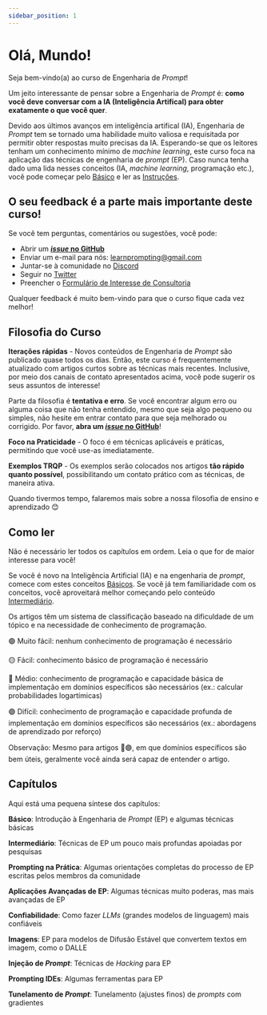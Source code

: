 ```yaml
---
sidebar_position: 1
---
```

# Olá, Mundo!

Seja bem-vindo(a) ao curso de Engenharia de *Prompt*! 

Um jeito interessante de pensar sobre a Engenharia de *Prompt* é: **como você deve conversar com a IA (Inteligência Artifical) para obter exatamente o que você quer**.

Devido aos últimos avanços em inteligência artifical (IA),
Engenharia de *Prompt* tem se tornado uma habilidade muito valiosa e requisitada por permitir obter respostas muito precisas da IA. Esperando-se que os leitores tenham um conhecimento mínimo de *machine learning*, este curso foca na aplicação das técnicas de engenharia de *prompt* (EP). Caso nunca tenha dado uma lida nesses conceitos (IA, *machine learning*, programação etc.), você pode começar pelo [Básico](https://learnprompting.org/docs/category/-basics) e ler as [Instruções](https://learnprompting.org/docs/basics/intro).

## O seu feedback é a parte mais importante deste curso!
Se você tem perguntas, comentários ou sugestões, você pode:
  - Abrir um **[*issue* no GitHub](https://github.com/trigaten/Learn_Prompting/issues/new/choose)**
  - Enviar um e-mail para nós: [learnprompting@gmail.com](mailto:learnprompting@gmail.com)
  - Juntar-se à comunidade no [Discord](https://learnprompting.org/discord)
  - Seguir no [Twitter](https://twitter.com/learn_prompting)
  - Preencher o [Formulário de Interesse de Consultoria](https://learnprompting.org/consulting)

Qualquer feedback é muito bem-vindo para que o curso fique cada vez melhor!

## Filosofia do Curso

**Iterações rápidas** - Novos conteúdos de Engenharia de *Prompt* são publicado quase todos os dias. Então, este curso é frequentemente atualizado com artigos curtos sobre as técnicas mais recentes. Inclusive, por meio dos canais de contato apresentados acima, você pode sugerir os seus assuntos de interesse!

Parte da filosofia é **tentativa e erro**. Se você encontrar algum erro ou alguma coisa que não tenha entendido, mesmo que seja algo pequeno ou simples, não hesite em entrar contato para que seja melhorado ou corrigido. Por favor, **abra um [*issue* no GitHub](https://github.com/trigaten/Learn_Prompting/issues/new/choose)**! 

**Foco na Praticidade** - O foco é em técnicas aplicáveis e práticas, permitindo que você use-as imediatamente.

**Exemplos TRQP** - Os exemplos serão colocados nos artigos **tão rápido quanto possível**, possibilitando um contato prático com as técnicas, de maneira ativa.

Quando tivermos tempo, falaremos mais sobre a nossa filosofia de ensino e aprendizado 😊

## Como ler

Não é necessário ler todos os capítulos em ordem. Leia o que for de maior interesse para você!

Se você é novo na Inteligência Artificial (IA) e na engenharia de *prompt*, comece com estes conceitos [Básicos](https://learnprompting.org/docs/category/-basics). Se você já tem familiaridade com os conceitos, você aproveitará melhor começando pelo conteúdo [Intermediário](https://learnprompting.org/docs/category/%EF%B8%8F-intermediate). 

Os artigos têm um sistema de classificação baseado na dificuldade de um tópico e na necessidade de conhecimento de programação.

🟢 Muito fácil: nenhum conhecimento de programação é necessário

🟡 Fácil: conhecimento básico de programação é necessário

🔴 Médio: conhecimento de programação e capacidade básica de implementação em domínios específicos são necessários (ex.: calcular probabilidades logartímicas)

🟣 Difícil: conhecimento de programação e capacidade profunda de implementação em domínios específicos são necessários (ex.: abordagens de aprendizado por reforço)

Observação: Mesmo para artigos 🔴🟣, em que domínios específicos são bem úteis, geralmente você ainda será capaz de entender o artigo.

## Capítulos

Aqui está uma pequena síntese dos capítulos:

**Básico**: Introdução à Engenharia de *Prompt* (EP) e algumas técnicas básicas

**Intermediário**: Técnicas de EP um pouco mais profundas apoiadas por pesquisas

**Prompting na Prática**: Algumas orientações completas do processo de EP escritas pelos membros da comunidade

**Aplicações Avançadas de EP**: Algumas técnicas muito poderas, mas mais avançadas de EP

**Confiabilidade**: Como fazer *LLMs* (grandes modelos de linguagem) mais confiáveis

**Imagens**: EP para modelos de Difusão Estável que convertem textos em imagem, como o DALLE

**Injeção de *Prompt***: Técnicas de *Hacking* para EP

**Prompting IDEs**: Algumas ferramentas para EP

**Tunelamento de *Prompt***: Tunelamento (ajustes finos) de *prompts* com gradientes

